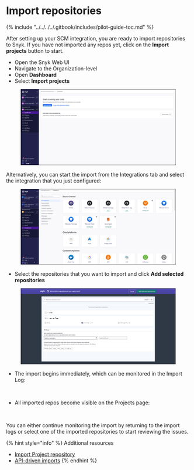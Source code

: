 # Import repositories

{% include "../../../../.gitbook/includes/pilot-guide-toc.md" %}

After setting up your SCM integration, you are ready to import repositories to Snyk. If you have not imported any repos yet, click on the **Import projects** button to start.

* Open the Snyk Web UI
* Navigate to the Organization-level
* Open **Dashboard**
* Select **Import projects**

<figure><img src="../../../../.gitbook/assets/image (427).png" alt=""><figcaption></figcaption></figure>

Alternatively, you can start the import from the Integrations tab and select the integration that you just configured:

<figure><img src="../../../../.gitbook/assets/image (421).png" alt=""><figcaption></figcaption></figure>

* Select the repositories that you want to import and click **Add selected repositories**

<figure><img src="../../../../.gitbook/assets/image (430) (1).png" alt=""><figcaption></figcaption></figure>

* The import begins immediately, which can be monitored in the Import Log:

<figure><img src="https://lh7-rt.googleusercontent.com/docsz/AD_4nXcAbYAUF2UkQGgLSwX6fogOh42iosfEe_vyNjhY9wH-SOM_HZCQRxQNQRiI8jPGtcOaHP8ts3C8GoZpfRBLislwqtjgS_TuwUf01rH9gf6W0xxdC0Mq2Tflw3qDdTomfd5n6121?key=i_CNrr-DvB8PGUAzq09BT3pc" alt=""><figcaption></figcaption></figure>

* All imported repos become visible on the Projects page:

<figure><img src="https://lh7-rt.googleusercontent.com/docsz/AD_4nXeaN56eVc58YuGp2c_pQ2Eo_6D5G3ms6bWCs17pk1zYHXCrgPDY6mH6T-0wWCfmdnp9ot55q6f9TznZMBtpl_KYAsUxp78NBdiu1zraOY9fSp7ArsfANKxKoDBMkLqA3hVyBM9j?key=i_CNrr-DvB8PGUAzq09BT3pc" alt=""><figcaption></figcaption></figure>

You can either continue monitoring the import by returning to the import logs or select one of the imported repositories to start reviewing the issues.

{% hint style="info" %}
Additional resources

* [Import Project repository](../../../../scan-with-snyk/import-project-repository/)
* [API-driven imports](../../../../scan-with-snyk/snyk-tools/tool-snyk-api-import/)
{% endhint %}
